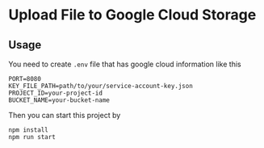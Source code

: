 # Upload File to Google Cloud Storage

## Usage

You need to create `.env` file that has google cloud information like this

```
PORT=8080
KEY_FILE_PATH=path/to/your/service-account-key.json
PROJECT_ID=your-project-id
BUCKET_NAME=your-bucket-name
```

Then you can start this project by

```
npm install
npm run start
```
